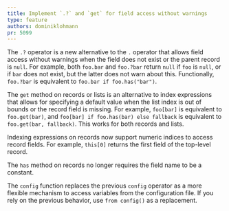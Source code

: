 ```yaml
---
title: Implement `.?` and `get` for field access without warnings
type: feature
authors: dominiklohmann
pr: 5099
---
```


The `.?` operator is a new alternative to the `.` operator that allows field
access without warnings when the field does not exist or the parent record is
`null`. For example, both `foo.bar` and `foo.?bar` return `null` if `foo` is
`null`, or if `bar` does not exist, but the latter does not warn about this.
Functionally, `foo.?bar` is equivalent to `foo.bar if foo.has("bar")`.

The `get` method on records or lists is an alternative to index expressions that
allows for specifying a default value when the list index is out of bounds or
the record field is missing. For example, `foo[bar]` is equivalent to
`foo.get(bar)`, and `foo[bar] if foo.has(bar) else fallback` is equivalent to
`foo.get(bar, fallback)`. This works for both records and lists.

Indexing expressions on records now support numeric indices to access record
fields. For example, `this[0]` returns the first field of the top-level record.

The `has` method on records no longer requires the field name to be a constant.

The `config` function replaces the previous `config` operator as a more flexible
mechanism to access variables from the configuration file. If you rely on the
previous behavior, use `from config()` as a replacement.
